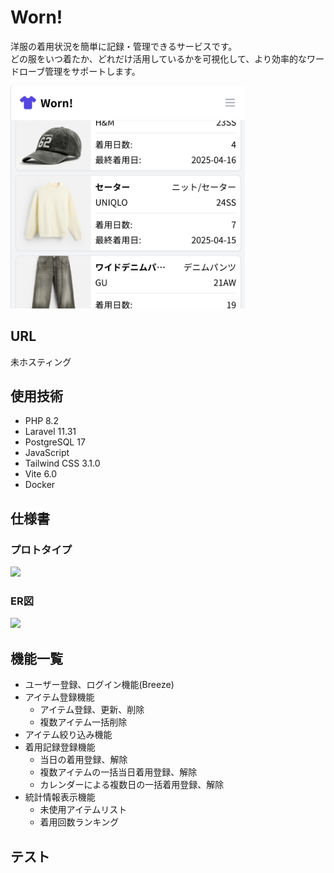 # Worn!
洋服の着用状況を簡単に記録・管理できるサービスです。  
どの服をいつ着たか、どれだけ活用しているかを可視化して、より効率的なワードローブ管理をサポートします。

<img width="375" src="/public/img/app-preview.png">

## URL
未ホスティング

## 使用技術
- PHP 8.2
- Laravel 11.31
- PostgreSQL 17
- JavaScript
- Tailwind CSS 3.1.0
- Vite 6.0
- Docker

## 仕様書
### プロトタイプ
<img width="720" src="https://github.com/user-attachments/assets/9cf16b7d-07c6-4c4a-af65-69007f652c96">

### ER図
<img width="720" src="https://github.com/user-attachments/assets/505aef27-1db8-4476-aff5-7193844f82d9">

## 機能一覧
- ユーザー登録、ログイン機能(Breeze)
- アイテム登録機能
    - アイテム登録、更新、削除
    - 複数アイテム一括削除
- アイテム絞り込み機能
- 着用記録登録機能
    - 当日の着用登録、解除
    - 複数アイテムの一括当日着用登録、解除
    - カレンダーによる複数日の一括着用登録、解除
- 統計情報表示機能
    - 未使用アイテムリスト
    - 着用回数ランキング

## テスト
